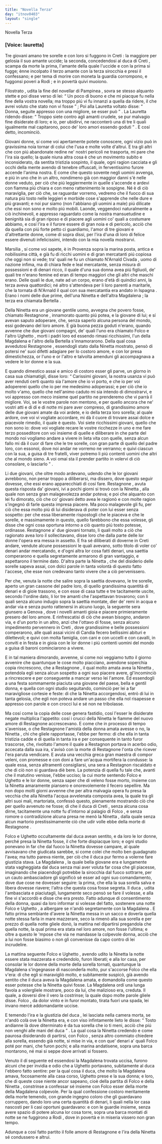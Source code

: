 ```yaml
---
title: "Novella Terza"
day: "itnov0403"
layout: "single"
---
```

<html>
 <head>
 </head>
 <body>
  <div id="nov0403" type="novella" who="lauretta">
   <head>
    Novella Terza
   </head>
   <p>
    <h3>
     [Voice: lauretta]
    </h3>
   </p>
   <argument>
    <p>
     <milestone id="p04030001"/>
     Tre giovani amano tre sorelle e con loro si fuggono in
     <name placeref="creta" type="place">
      Creti
     </name>
     : la maggiore per gelosia il suo amante uccide; la seconda, concedendosi al
     <name persref="ducacreti" type="person">
      duca di Creti
     </name>
     , scampa da morte la prima, l'amante della quale l'uccide e con la prima si fugge; &egrave;nne incolpato il terzo amante con la terza sirocchia e presi il confessano; e per tema di morire con moneta la guardia corrompono, e fuggonsi poveri a
     <name placeref="rodi" type="place">
      Rodi
     </name>
     ; e in povert&agrave; quivi muoiono.
    </p>
   </argument>
   <div3 type="commentary" who="author">
    <p>
     <milestone id="p04030002"/>
     <name persref="filostrato" type="person">
      Filostrato
     </name>
     , udita la fine del novellar di
     <name persref="pampinea" type="person">
      Pampinea
     </name>
     , sovra se stesso alquanto stette e poi disse verso di lei:
     <q direct="unspecified" who="filostrato">
      Un poco di buono e che mi piacque fu nella fine della vostra novella; ma troppo pi&uacute; vi fu innanzi a quella da ridere, il che avrei voluto che stato non vi fosse
     </q>
     ; Poi alla
     <name persref="lauretta" type="person">
      Lauretta
     </name>
     voltato disse:
     <q direct="unspecified" who="filostrato">
      Donna, seguite appresso con una migliore, se esser pu&ograve;
     </q>
     .
     <milestone id="p04030003"/>
     La
     <name persref="lauretta" type="person">
      Lauretta
     </name>
     ridendo disse:
     <q direct="unspecified" who="lauretta">
      Troppo siete contro agli amanti crudele, se pur malvagio fine disiderate di loro; e io, per ubidirvi, ne racconter&ograve; una di tre li quali igualmente mal capitarono, poco de' loro amori essendo goduti
     </q>
     . E cos&iacute; detto, incominci&ograve;.
    </p>
   </div3>
   <div3 type="commentary" who="lauretta">
    <p>
     <milestone id="p04030004"/>
     Giovani donne, s&iacute; come voi apertamente potete conoscere, ogni vizio pu&ograve; in gravissima noia tornar di colui che l'usa e molte volte d'altrui. E tra gli altri che con pi&uacute; abandonate redine ne' nostri pericoli ne trasporta, mi pare che l'ira sia quello; la quale niuna altra cosa &egrave; che un movimento subito e inconsiderato, da sentita tristizia sospinto, il quale, ogni ragion cacciata e gli occhi della mente avendo di tenebre offuscati, in ferventissimo furore accende l'anima nostra.
     <milestone id="p04030005"/>
     E come che questo sovente negli uomini avvenga, e pi&uacute; in uno che in un altro, nondimeno gi&agrave; con maggior danni s'&egrave; nelle donne veduto, per ci&ograve; che pi&uacute; leggiermente in quelle s'accende e ardevi con fiamma pi&uacute; chiara e con meno rattenimento le sospigne.
     <milestone id="p04030006"/>
     N&eacute; &egrave; di ci&ograve; maraviglia, per ci&ograve; che, se raguardar vorremo, vedremo che il fuoco di sua natura pi&uacute; tosto nelle leggieri e morbide cose s'apprende che nelle dure e pi&uacute; gravanti; e noi pur siamo (non l'abbiano gli uomini a male) pi&uacute; dilicate che essi non sono e molto pi&uacute; mobili.
     <milestone id="p04030007"/>
     Laonde, veggendoci naturalmente a ci&ograve; inchinevoli, e appresso raguardato come la nostra mansuetudine e benignit&agrave; sia di gran riposo e di piacere agli uomini co' quali a costumare abbiamo, e cos&iacute; l'ira e il furore essere di gran noia e di pericolo, acci&ograve; che da quella con pi&uacute; forte petto ci guardiamo, l'amor di tre giovani e d'altrettante donne, come di sopra dissi, per l'ira d'una di loro di felice essere divenuti infelicissimi, intendo con la mia novella mostrarvi.
    </p>
   </div3>
   <p>
    <milestone id="p04030008"/>
    <name placeref="marsiglia" type="place">
     Marsilia
    </name>
    , s&iacute; come voi sapete, &egrave; in
    <name placeref="provenza" type="place">
     Provenza
    </name>
    sopra la marina posta, antica e nobilissima citt&agrave;, e gi&agrave; fu di ricchi uomini e di gran mercatanti pi&uacute; copiosa che oggi non si vede; tra' quali ne fu un chiamato
    <name persref="narnaldcivada" type="person">
     N'Arnald Civada
    </name>
    , uomo di nazione infima, ma di chiara fede e leal mercatante, senza misura di possessioni e di denari ricco, il quale d'una sua donna avea pi&uacute; figliuoli, de' quali tre n'erano femine ed eran di tempo maggiori che gli altri che maschi erano.
    <milestone id="p04030009"/>
    Delle quali le due, nate ad un corpo, erano d'et&agrave; di quindici anni, la terza aveva quattordici; n&eacute; altro s'attendeva per li loro parenti a maritarle, che la tornata di
    <name persref="narnaldcivada" type="person">
     N'Arnald
    </name>
    il qual con sua mercatantia era andato in
    <name placeref="spagna" type="place">
     Ispagna
    </name>
    . Erano i nomi delle due prime, dell'una
    <name persref="ninettacivada" type="person">
     Ninetta
    </name>
    e dell'altra
    <name persref="magdalenacivada" type="person">
     Magdalena
    </name>
    ; la terza era chiamata
    <name persref="bertellacivada" type="person">
     Bertella
    </name>
    .
   </p>
   <p>
    <milestone id="p04030010"/>
    Della
    <name persref="ninettacivada" type="person">
     Ninetta
    </name>
    era un giovane gentile uomo, avvegna che povero fosse, chiamato
    <name persref="restagnone" type="person">
     Restagnone
    </name>
    , innamorato quanto pi&uacute; potea, e la giovane di lui; e s&iacute; avevan saputo adoperare, che, senza saperlo alcuna persona del mondo, essi godevano del loro amore. E gi&agrave; buona pezza goduti n'erano, quando avvenne che due giovani compagni, de' quali l'uno era chiamato
    <name persref="folco" type="person">
     Folco
    </name>
    e l'altro
    <name persref="ughetto" type="person">
     Ughetto
    </name>
    , morti i padri loro ed essendo rimasi ricchissimi, l'un della
    <name persref="magdalenacivada" type="person">
     Magdalena
    </name>
    e l'altro della
    <name persref="bertellacivada" type="person">
     Bertella
    </name>
    s'innamorarono.
    <milestone id="p04030011"/>
    Della qual cosa avvedutosi
    <name persref="restagnone" type="person">
     Restagnone
    </name>
    , essendogli stato dalla
    <name persref="ninettacivada" type="person">
     Ninetta
    </name>
    mostrato, pens&ograve; di potersi ne' suoi difetti adagiare per lo costoro amore, e con lor presa dimestichezza, or l'uno e or l'altro e talvolta amenduni gli accompagnava a vedere le lor donne e la sua.
   </p>
   <p>
    <milestone id="p04030012"/>
    E quando dimestico assai e amico di costoro esser gli parve, un giorno in casa sua chiamatigli, disse loro:
    <q direct="unspecified" who="restagnone">
     Carissimi giovani, la nostra usanza vi pu&ograve; aver renduti certi quanto sia l'amore che io vi porto, e che io per voi adopererei quello che io per me medesimo adoperassi; e per ci&ograve; che io molto v'amo, quello che nell'animo caduto mi sia intendo di dimostrarvi, e voi appresso con meco insieme quel partito ne prenderemo che vi parr&agrave; il migliore.
     <milestone id="p04030013"/>
     Voi, se le vostre parole non mentono, e per quello ancora che ne' vostri atti e di d&iacute; e di notte mi pare aver compreso, di grandissimo amore delle due giovani amate da voi ardete, e io della terza loro sorella; al quale ardore, ove voi vi vogliate accordare, mi d&agrave; il cuore di trovare assai dolce e piacevole rimedio, il quale &egrave; questo.
     <milestone id="p04030014"/>
     Voi siete ricchissimi giovani, quello che non sono io: dove voi vogliate recare le vostre ricchezze in uno e me fare terzo posseditore con voi insieme di quelle e diliberare in che parte del mondo noi vogliamo andare a vivere in lieta vita con quelle, senza alcun fallo mi d&agrave; il cuor di fare che le tre sorelle, con gran parte di quello del padre loro, con essonoi, dove noi andar ne vorremo ne verranno; e quivi ciascun con la sua, a guisa di tre fratelli, viver potremo li pi&uacute; contenti uomini che altri che al mondo sieno. A voi omai sta il prender partito in volervi di ci&ograve; consolare, o lasciarlo
    </q>
    .
   </p>
   <p>
    <milestone id="p04030015"/>
    Li due giovani, che oltre modo ardevano, udendo che le lor giovani avrebbono, non penar troppo a diliberarsi, ma dissero, dove questo seguir dovesse, che essi erano apparecchiati di cos&iacute; fare.
    <name persref="restagnone" type="person">
     Restagnone
    </name>
    , avuta questa risposta da' giovani, ivi a pochi giorni si trov&ograve; con la
    <name persref="ninettacivada" type="person">
     Ninetta
    </name>
    , alla quale non senza gran malagevolezza andar poteva; e poi che alquanto con lei fu dimorato, ci&ograve; che co' giovani detto avea le ragion&ograve; e con molte ragion s'ingegn&ograve; di farle questa impresa piacere.
    <milestone id="p04030016"/>
    Ma poco malagevole gli fu, per ci&ograve; che essa molto pi&uacute; di lui disiderava di poter con lui esser senza sospetto: per che essa liberamente rispostogli che le piaceva e che le sorelle, e massimamente in questo, quello farebbono che essa volesse, gli disse che ogni cosa oportuna intorno a ci&ograve; quanto pi&uacute; tosto potesse, ordinasse.
    <name persref="restagnone" type="person">
     Restagnone
    </name>
    a' due giovani tornato, li quali molto a ci&ograve; che ragionato avea loro il sollecitavano, disse loro che dalla parte delle lor donne l'opera era messa in assetto.
    <milestone id="p04030017"/>
    E fra s&eacute; diliberati di doverne in
    <name placeref="creta" type="place">
     Creti
    </name>
    andare, vendute alcune possessioni le quali avevano, sotto titolo di voler co' denari andar mercatando, e d'ogni altra lor cosa fatti denari, una saettia comperarono e quella segretamente armarono di gran vantaggio, e aspettarono il termine dato. D'altra parte la
    <name persref="ninettacivada" type="person">
     Ninetta
    </name>
    , che del disiderio delle sorelle sapeva assai, con dolci parole in tanta volont&agrave; di questo fatto l'accese, che esse non credevano tanto vivere che a ci&ograve; pervenissero.
   </p>
   <p>
    <milestone id="p04030018"/>
    Per che, venuta la notte che salire sopra la saettia dovevano, le tre sorelle, aperto un gran cassone del padre loro, di quello grandissima quantit&agrave; di denari e di gioie trassono, e con esse di casa tutte e tre tacitamente uscite, secondo l'ordine dato, li lor tre amanti che l'aspettavan trovarono; con li quali senza alcuno indugio sopra la saettia montate, dier de' remi in acqua e andar via e senza punto rattenersi in alcuno luogo, la seguente sera giunsero a
    <name placeref="genova" type="place">
     Genova
    </name>
    , dove i novelli amanti gioia e piacere primieramente presero del loro amore.
    <milestone id="p04030019"/>
    E rinfrescatisi di ci&ograve; che avean bisogno, andaron via, e d'un porto in un altro, anzi che l'ottavo d&iacute; fosse, senza alcuno impedimento pervennero in
    <name placeref="creta" type="place">
     Creti
    </name>
    , dove grandissime e belle possessioni comperarono, alle quali assai vicini di
    <name placeref="candia" type="place">
     Candia
    </name>
    fecero bellissimi abituri e dilettevoli; e quivi con molta famiglia, con cani e con uccelli e con cavalli, in conviti e in festa e in gioia con le lor donne i pi&uacute; contenti uomini del mondo a guisa di baroni cominciarono a vivere.
   </p>
   <p>
    <milestone id="p04030020"/>
    E in tal maniera dimorando, avvenne, s&iacute; come noi veggiamo tutto il giorno avvenire che quantunque le cose molto piacciano, avendone soperchia copia rincrescono, che a
    <name persref="restagnone" type="person">
     Restagnone
    </name>
    , il qual molto amata avea la
    <name persref="ninettacivada" type="person">
     Ninetta
    </name>
    , potendola egli senza alcun sospetto a ogni suo piacere avere, gl'incominci&ograve; a rincrescere e per conseguente a mancar verso lei l'amore.
    <milestone id="p04030021"/>
    Ed essendogli a una festa sommamente piaciuta una giovane del paese, bella e gentil donna, e quella con ogni studio seguitando, cominci&ograve; per lei a far maravigliose cortesie e feste: di che la
    <name persref="ninettacivada" type="person">
     Ninetta
    </name>
    accorgendosi, entr&ograve; di lui in tanta gelosia, che egli non poteva andare un passo che ella nol risapesse e appresso con parole e con crocci lui e s&eacute; non ne tribolasse.
   </p>
   <p>
    <milestone id="p04030022"/>
    Ma cos&iacute; come la copia delle cose genera fastidio, cos&iacute; l'esser le disiderate negate multiplica l'appetito: cos&iacute; i crucci della
    <name persref="ninettacivada" type="person">
     Ninetta
    </name>
    le fiamme del nuovo amore di
    <name persref="restagnone" type="person">
     Restagnone
    </name>
    accrescevano. E come che in processo di tempo s'avenisse, o che
    <name persref="restagnone" type="person">
     Restagnone
    </name>
    l'amist&agrave; della donna amata avesse o no, la
    <name persref="ninettacivada" type="person">
     Ninetta
    </name>
    , chi che gliele rapportasse, l'ebbe per fermo: di che ella in tanta tristizia cadde e di quella in tanta ira e per consequente in tanto furor trascorse, che, rivoltato l'amore il quale a
    <name persref="restagnone" type="person">
     Restagnon
    </name>
    portava in acerbo odio, accecata dalla sua ira, s'avis&ograve; con la morte di
    <name persref="restagnone" type="person">
     Restagnone
    </name>
    l'onta che ricever l'era paruta vendicare.
    <milestone id="p04030023"/>
    E avuta una vecchia greca gran
    <name persref="grecamaestra" type="person">
     maestra
    </name>
    di compor veleni, con promesse e con doni a fare un'acqua mortifera la condusse: la quale essa, senza altramenti consigliarsi, una sera a
    <name persref="restagnone" type="person">
     Restagnon
    </name>
    riscaldato e che di ci&ograve; non si guardava di&egrave; bere. La potenzia di quella fu tale che, avanti che il matutino venisse, l'ebbe ucciso; la cui morte sentendo
    <name persref="folco" type="person">
     Folco
    </name>
    e
    <name persref="ughetto" type="person">
     Ughetto
    </name>
    e le lor donne, senza saper che di veleno fosse morto, insieme con la
    <name persref="ninettacivada" type="person">
     Ninetta
    </name>
    amaramente piansero e onorevolemente il fecero sepellire.
    <milestone id="p04030024"/>
    Ma non dopo molti giorni avvenne che per altra malvagia opera fu presa la
    <name persref="grecamaestra" type="person">
     vecchia
    </name>
    che alla
    <name persref="ninettacivada" type="person">
     Ninetta
    </name>
    l'acqua avvelenata composta avea, la quale tra gli altri suoi mali, martoriata, confess&ograve; questo, pienamente mostrando ci&ograve; che per quello avvenuto ne fosse; di che il
    <name persref="ducacreti" type="person">
     duca di Creti
    </name>
    , senza alcuna cosa dirne, tacitamente una notte fu d'intorno al
    <name placeref="palagiofolco-0403" type="place">
     palagio
    </name>
    di
    <name persref="folco" type="person">
     Folco
    </name>
    , e senza romore o contradizione alcuna presa ne men&ograve; la
    <name persref="ninettacivada" type="person">
     Ninetta
    </name>
    , dalla quale senza alcun martorio prestissimamente ci&ograve; che udir volle ebbe della morte di
    <name persref="restagnone" type="person">
     Restagnone
    </name>
    .
   </p>
   <p>
    <milestone id="p04030025"/>
    <name persref="folco" type="person">
     Folco
    </name>
    e
    <name persref="ughetto" type="person">
     Ughetto
    </name>
    occultamente dal
    <name persref="ducacreti" type="person">
     duca
    </name>
    avean sentito, e da loro le lor donne, perch&eacute; presa la
    <name persref="ninettacivada" type="person">
     Ninetta
    </name>
    fosse, il che forte dispiacque loro; e ogni studio ponevano in far che dal fuoco la
    <name persref="ninettacivada" type="person">
     Ninetta
    </name>
    dovesse campare, al quale avvisavano che giudicata sarebbe, s&iacute; come colei che molto ben guadagnato l'avea; ma tutto pareva niente, per ci&ograve; che il
    <name persref="ducacreti" type="person">
     duca
    </name>
    pur fermo a volerne fare giustizia stava.
    <milestone id="p04030026"/>
    La
    <name persref="magdalenacivada" type="person">
     Magdalena
    </name>
    , la quale bella giovane era e lungamente stata vagheggiata dal
    <name persref="ducacreti" type="person">
     duca
    </name>
    senza mai aver voluta far cosa che gli piacesse, imaginando che piacendogli potrebbe la sirocchia dal fuoco sottrarre, per un cauto ambasciadore gli signific&ograve; s&eacute; esser ad ogni suo comandamento, dove due cose ne dovesser seguire: la prima, che ella la sua sorella salva e libera dovesse riavere; l'altra che questa cosa fosse segreta.
    <milestone id="p04030027"/>
    Il
    <name persref="ducacreti" type="person">
     duca
    </name>
    , udita l'ambasciata e piaciutagli, lungamente seco pens&ograve; se fare il volesse, e alla fine vi s'accord&ograve; e disse che era presto. Fatto adunque di consentimento della donna, quasi da loro informar si volesse del fatto, sostenere una notte
    <name persref="folco" type="person">
     Folco
    </name>
    e
    <name persref="ughetto" type="person">
     Ughetto
    </name>
    , a albergare se n'and&ograve; segretamente con la
    <name persref="magdalenacivada" type="person">
     Magdalena
    </name>
    .
    <milestone id="p04030028"/>
    E fatto prima sembiante d'avere la
    <name persref="ninettacivada" type="person">
     Ninetta
    </name>
    messa in un sacco e doverla quella notte stessa farla in mare mazzerare, seco la rimen&ograve; alla sua sorella e per prezzo di quella notte gliele don&ograve;, la mattina nel dipartirsi pregandola che quella notte, la qual prima era stata nel loro amore, non fosse l'ultima; e oltre a questo le 'mpose che via ne mandasse la colpevole donna, acci&ograve; che a lui non fosse biasimo o non gli convenisse da capo contro di lei incrudelire.
   </p>
   <p>
    <milestone id="p04030029"/>
    La mattina seguente
    <name persref="folco" type="person">
     Folco
    </name>
    e
    <name persref="ughetto" type="person">
     Ughetto
    </name>
    , avendo udito la
    <name persref="ninettacivada" type="person">
     Ninetta
    </name>
    la notte essere stata mazzerata e credendolo, furon liberati; e alla lor casa, per consolar le lor donne della morte della sorella tornati, quantunque la
    <name persref="magdalenacivada" type="person">
     Magdalena
    </name>
    s'ingegnasse di nasconderla molto, pur s'accorse
    <name persref="folco" type="person">
     Folco
    </name>
    che ella v'era: di che egli si maravigli&ograve; molto, e subitamente suspic&ograve;, gi&agrave; avendo sentito che il duca aveva la
    <name persref="magdalenacivada" type="person">
     Magdalena
    </name>
    amata, e domandolla come questo esser potesse che la
    <name persref="ninettacivada" type="person">
     Ninetta
    </name>
    quivi fosse.
    <milestone id="p04030030"/>
    La
    <name persref="magdalenacivada" type="person">
     Magdalena
    </name>
    ord&iacute; una lunga favola a volergliele mostrare, poco da lui, che malizioso era, creduta. Il quale, a doversi dire il vero la costrinse; la quale dopo molte parole gliele disse.
    <name persref="folco" type="person">
     Folco
    </name>
    , da dolor vinto e in furor montato, tirata fuori una spada, lei invano merc&eacute; addomandante uccise.
   </p>
   <p>
    <milestone id="p04030031"/>
    E temendo l'ira e la giustizia del
    <name persref="ducacreti" type="person">
     duca
    </name>
    , lei lasciata nella camera morta, se n'and&ograve; col&agrave; ove la
    <name persref="ninettacivada" type="person">
     Ninetta
    </name>
    era, e con viso infintamente lieto le disse:
    <q direct="unspecified" who="folco">
     Tosto andianne l&agrave; dove diterminato &egrave; da tua sorella che io ti meni, acci&ograve; che pi&uacute; non venghi alle mani del
     <name persref="ducacreti" type="person">
      duca
     </name>
    </q>
    . La qual cosa la
    <name persref="ninettacivada" type="person">
     Ninetta
    </name>
    credendo e come paurosa disiderando di partirsi, con
    <name persref="folco" type="person">
     Folco
    </name>
    , senza altro commiato chiedere alla sorella, essendo gi&agrave; notte, si mise in via, e con que' denari a' quali
    <name persref="folco" type="person">
     Folco
    </name>
    pot&eacute; por mani, che furon pochi; e alla marina andatisene, sopra una barca montarono, n&eacute; mai si seppe dove arrivati si fossero.
   </p>
   <p>
    <milestone id="p04030032"/>
    Venuto il d&iacute; seguente ed essendosi la
    <name persref="magdalenacivada" type="person">
     Magdalena
    </name>
    trovata uccisa, furono alcuni che per invidia e odio che a
    <name persref="ughetto" type="person">
     Ughetto
    </name>
    portavano, subitamente al
    <name persref="ducacreti" type="person">
     duca
    </name>
    l'ebbero fatto sentire: per la qual cosa il duca, che molto la
    <name persref="magdalenacivada" type="person">
     Magdalena
    </name>
    amava, focosamente alla casa corso,
    <name persref="ughetto" type="person">
     Ughetto
    </name>
    prese e la sua donna; e loro, che di queste cose niente ancor sapeano, cio&egrave; della partita di
    <name persref="folco" type="person">
     Folco
    </name>
    e della
    <name persref="ninettacivada" type="person">
     Ninetta
    </name>
    , constrinse a confessar s&eacute; insieme con
    <name persref="folco" type="person">
     Folco
    </name>
    esser della morte della
    <name persref="magdalenacivada" type="person">
     Magdalena
    </name>
    colpevole.
    <milestone id="p04030033"/>
    Per la qual confessione costoro meritamente della morte temendo, con grande ingegno coloro che gli guardavano corruppero, dando loro una certa quantit&agrave; di denari, li quali nella lor casa nascosti per li casi oportuni guardavano: e con le guardie insieme, senza avere spazio di potere alcuna lor cosa torre, sopra una barca montati di notte se ne fuggirono a
    <name placeref="rodi" type="place">
     Rodi
    </name>
    , dove in povert&agrave; e in miseria vissero non gran tempo.
   </p>
   <p>
    <milestone id="p04030034"/>
    Adunque a cos&iacute; fatto partito il folle amore di
    <name persref="restagnone" type="person">
     Restagnone
    </name>
    e l'ira della
    <name persref="ninettacivada" type="person">
     Ninetta
    </name>
    s&eacute; condussero e altrui.
   </p>
  </div>
 </body>
</html>